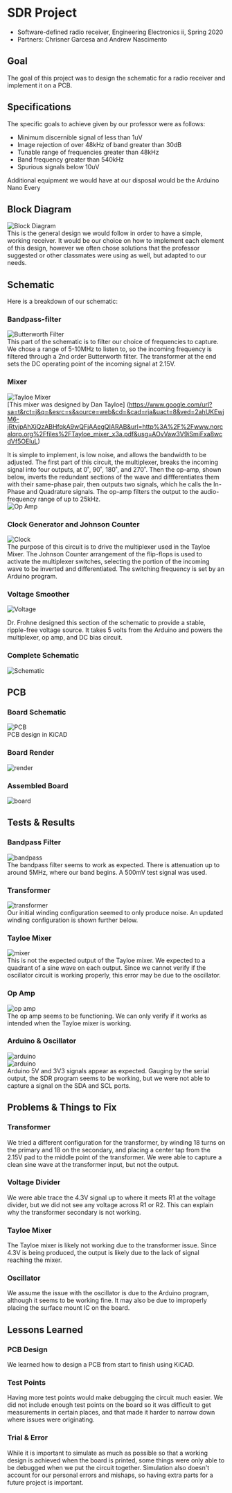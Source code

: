 # SDR Project
* Software-defined radio receiver, Engineering Electronics ii, Spring 2020
* Partners: Chrisner Garcesa and Andrew Nascimento

## Goal
The goal of this project was to design the schematic for a radio receiver and implement it on a PCB.

## Specifications
The specific goals to achieve given by our professor were as follows:  
* Minimum discernible signal of less than 1uV  
* Image rejection of over 48kHz of band greater than 30dB  
* Tunable range of frequencies greater than 48kHz  
* Band frequency greater than 540kHz  
* Spurious signals below 10uV  

Additional equipment we would have at our disposal would be the Arduino Nano Every

## Block Diagram
![Block Diagram](https://github.com/andrewtnas/receiver/blob/master/Images/Picture1.png)  
This is the general design we would follow in order to have a simple, working receiver. It would be our choice on how to implement each element of this design, however we often chose solutions that the professor suggested or other classmates were using as well, but adapted to our needs.

## Schematic
Here is a breakdown of our schematic:

### Bandpass-filter
![Butterworth Filter](https://github.com/andrewtnas/receiver/blob/master/Images/filter.png)  
This part of the schematic is to filter our choice of frequencies to capture. We chose a range of 5-10MHz to listen to, so the incoming frequency is filtered through a 2nd order Butterworth filter. The transformer at the end sets the DC operating point of the incoming signal at 2.15V.

### Mixer
![Tayloe Mixer](https://github.com/andrewtnas/receiver/blob/master/Images/mixer.png)  
[This mixer was designed by Dan Tayloe]
(https://www.google.com/url?sa=t&rct=j&q=&esrc=s&source=web&cd=&cad=rja&uact=8&ved=2ahUKEwjM6-jRtvjpAhXiQzABHfqkA9wQFjAAegQIARAB&url=http%3A%2F%2Fwww.norcalqrp.org%2Ffiles%2FTayloe_mixer_x3a.pdf&usg=AOvVaw3V9iSmiFxa8wcdVf5OEluL)

It is simple to implement, is low noise, and allows the bandwidth to be adjusted. The first part of this circuit, the multiplexer, breaks the incoming signal into four outputs, at 0˚, 90˚, 180˚, and 270˚. Then the op-amp, shown below, inverts the redundant sections of the wave and diffferentiates them with their same-phase pair, then outputs two signals, which he calls the In-Phase and Quadrature signals. The op-amp filters the output to the audio-frequency range of up to 25kHz.  
![Op Amp](https://github.com/andrewtnas/receiver/blob/master/Images/op%20amp.png)

### Clock Generator and Johnson Counter
![Clock](https://github.com/andrewtnas/receiver/blob/master/Images/clock.png)  
The purpose of this circuit is to drive the multiplexer used in the Tayloe Mixer. The Johnson Counter arrangement of the flip-flops is used to activate the multiplexer switches, selecting the portion of the incoming wave to be inverted and differentiated. The switching frequency is set by an Arduino program.

### Voltage Smoother
![Voltage](https://github.com/andrewtnas/receiver/blob/master/Images/voltage%20copy.png)  

Dr. Frohne designed this section of the schematic to provide a stable, ripple-free voltage source. It takes 5 volts from the Arduino and powers the multiplexer, op amp, and DC bias circuit.

### Complete Schematic
![Schematic](https://github.com/andrewtnas/receiver/blob/master/Images/complete.png)  

## PCB
### Board Schematic
![PCB](https://github.com/andrewtnas/receiver/blob/master/Images/pcb.png)  
PCB design in KiCAD

### Board Render
![render](https://github.com/andrewtnas/receiver/blob/master/Images/render.png)  

### Assembled Board
![board](https://github.com/andrewtnas/receiver/blob/master/Images/board.png)  

## Tests & Results
### Bandpass Filter
![bandpass](https://github.com/andrewtnas/receiver/blob/master/Images/Bandpass%20Filter.png)  
The bandpass filter seems to work as expected. There is attenuation up to around 5MHz, where our band begins. A 500mV test signal was used.

### Transformer
![transformer](https://github.com/andrewtnas/receiver/blob/master/Images/Transformer.png)  
Our initial winding configuration seemed to only produce noise. An updated winding configuration is shown further below.


### Tayloe Mixer
![mixer](https://github.com/andrewtnas/receiver/blob/master/Images/Tayloe%20Mixer%20Output.png)  
This is not the expected output of the Tayloe mixer. We expected to  a quadrant of a sine wave on each output. Since we cannot verify if the oscillator circuit is working properly, this error may be due to the oscillator.

### Op Amp
![op amp](https://github.com/andrewtnas/receiver/blob/master/Images/OP%20Amp%20Output.png)  
The op amp seems to be functioning. We can only verify if it works as intended when the Tayloe mixer is working.


### Arduino & Oscillator
![arduino](https://github.com/andrewtnas/receiver/blob/master/Images/arduino%20out.png)  
![arduino](https://github.com/andrewtnas/receiver/blob/master/Images/arduino.png)  
Arduino 5V and 3V3 signals appear as expected. Gauging by the serial output, the SDR program seems to be working, but we were not able to capture a signal on the SDA and SCL ports.


## Problems & Things to Fix
### Transformer
We tried a different configuration for the transformer, by winding 18 turns on the primary and 18 on the secondary, and placing a center tap from the 2.15V pad to the middle point of the transformer. We were able to capture a clean sine wave at the transformer input, but not the output. 

### Voltage Divider
We were able trace the 4.3V signal up to where it meets R1 at the voltage divider, but we did not see any voltage across R1 or R2. This can explain why the transformer secondary is not working.

### Tayloe Mixer
The Tayloe mixer is likely not working due to the transformer issue. Since 4.3V is being produced, the output is likely due to the lack of signal reaching the mixer.

### Oscillator
We assume the issue with the oscillator is due to the Arduino program, although it seems to be working fine. It may also be due to improperly placing the surface mount IC on the board. 

## Lessons Learned
### PCB Design
We learned how to design a PCB from start to finish using KiCAD.

### Test Points
Having more test points would make debugging the circuit much easier. We did not include enough test points on the board so it was difficult to get measurements in certain places, and that made it harder to narrow down where issues were originating.

### Trial & Error
While it is important to simulate as much as possible so that a working design is achieved when the board is printed, some things were only able to be debugged when we put the circuit together. Simulation also doesn't account for our personal errors and mishaps, so having extra parts for a future project is important.







